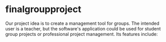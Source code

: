 # finalgroupproject

Our project idea is to create a management tool for groups. The intended user is
a teacher, but the software's application could be used for student group projects or
professional project management. Its features include:
